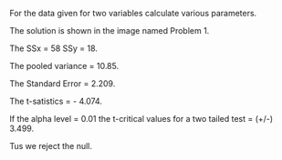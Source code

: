 For the data given for two variables calculate various parameters.

The solution is shown in the image named Problem 1.

The SSx = 58
SSy = 18.

The pooled variance  = 10.85.

The Standard Error = 2.209.

The t-satistics = - 4.074.

If the alpha level = 0.01 the t-critical values for a two tailed test  = (+/-) 3.499.

Tus we reject the null.